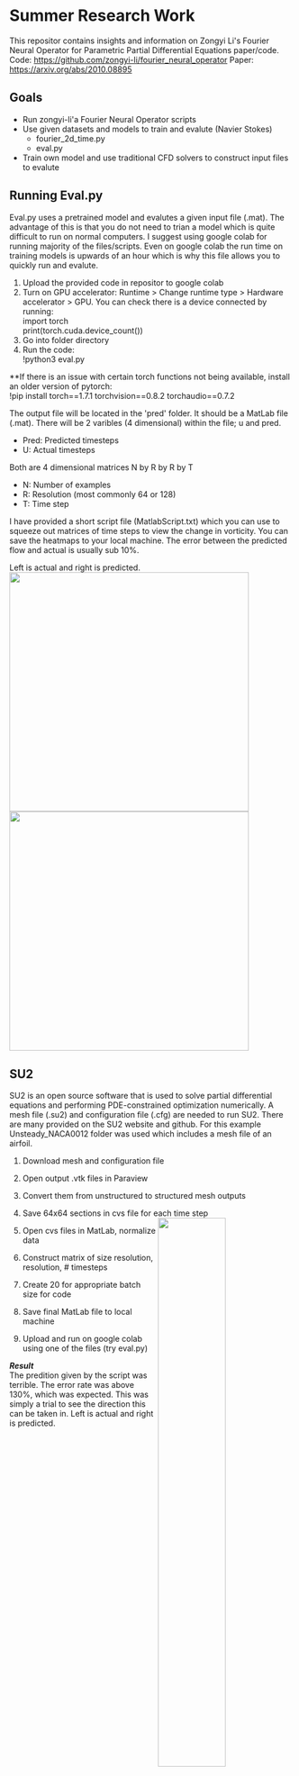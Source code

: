 # Summer Research Work

This repositor contains insights and information on Zongyi Li's Fourier Neural Operator for Parametric Partial Differential Equations paper/code. Code: https://github.com/zongyi-li/fourier_neural_operator Paper: https://arxiv.org/abs/2010.08895

## Goals
- Run zongyi-li'a Fourier Neural Operator scripts
- Use given datasets and models to train and evalute (Navier Stokes)
  -  fourier_2d_time.py
  -  eval.py
-  Train own model and use traditional CFD solvers to construct input files to evalute

## Running Eval.py

Eval.py uses a pretrained model and evalutes a given input file (.mat). The advantage of this is that you do not need to trian a model which is quite difficult to run on normal computers. I suggest using google colab for running majority of the files/scripts. Even on google colab the run time on training models is upwards of an hour which is why this file allows you to quickly run and evalute.
1. Upload the provided code in repositor to google colab
2. Turn on GPU accelerator: Runtime > Change runtime type > Hardware accelerator > GPU. You can check there is a device connected by running:  
import torch  
print(torch.cuda.device_count())
3. Go into folder directory
4. Run the code:  
!python3 eval.py

**If there is an issue with certain torch functions not being available, install an older version of pytorch:  
!pip install torch==1.7.1 torchvision==0.8.2 torchaudio==0.7.2

The output file will be located in the 'pred' folder. It should be a MatLab file (.mat). There will be 2 varibles (4 dimensional) within the file; u and pred.
- Pred: Predicted timesteps
- U: Actual timesteps

Both are 4 dimensional matrices N by R by R by T
- N: Number of examples
- R: Resolution (most commonly 64 or 128)
- T: Time step

I have provided a short script file (MatlabScript.txt) which you can use to squeeze out matrices of time steps to view the change in vorticity. You can save the heatmaps to your local machine. The error between the predicted flow and actual is usually sub 10%.

Left is actual and right is predicted.  
<img src="https://user-images.githubusercontent.com/57377860/129989723-8c32c002-d5d4-45b9-a7f6-dc43bcd72424.gif" width="425"/> <img src="https://user-images.githubusercontent.com/57377860/129989716-d7246e90-2a73-4161-b56e-707da791035b.gif" width="425"/> 

## SU2
SU2 is an open source software that is used to solve partial differential equations and performing PDE-constrained optimization numerically. A mesh file (.su2) and configuration file (.cfg) are needed to run SU2. There are many provided on the SU2 website and github. For this example Unsteady_NACA0012 folder was used which includes a mesh file of an airfoil.
1. Download mesh and configuration file 
2. Open output .vtk files in Paraview 
3. Convert them from unstructured to structured mesh outputs
4. Save 64x64 sections in cvs file for each time step <img align="right" width=50%  src="https://user-images.githubusercontent.com/57377860/130001787-37932e53-a420-465d-bb91-8a1fa28df4f7.PNG">

5. Open cvs files in MatLab, normalize data
6. Construct matrix of size resolution, resolution, # timesteps
7. Create 20 for appropriate batch size for code
8. Save final MatLab file to local machine
9. Upload and run on google colab using one of the files (try eval.py)

***Result***  
The predition given by the script was terrible. The error rate was above 130%, which was expected. This was simply a trial to see the direction this can be taken in. Left is actual and right is predicted.  
<img src="https://user-images.githubusercontent.com/57377860/130003166-a5adf9cc-e981-48a7-b445-00a840064355.gif" width="440"/> <img src="https://user-images.githubusercontent.com/57377860/130003170-c2346315-96ad-4d55-bd53-412e88f69d49.gif" width="425"/> 

## Data Generation
The AI model needs to be trained and evaluted using datasets. These datasets are generated using scripts that were provided in Zongyi-li's repository and are stored in MatLab files (.mat). A couple of datasets for you to train a model have been provided in a google drive folder, included some pre-trained models. The navier stokes folder contains data generation scripts for the codes that work with that PDE. The scripts use traditional computational methods to calculate accurate time steps. There are a couple of varibles that can be changed or are needed for the data generation:
- w0: initial vorticity
- f: forcing term
- visc: viscosity (1/Re)
- T: final time
- delta_t: internal time-step for solve (descrease if blow-up)
- record_steps: number of in-time snapshots to record
- S: resolution
- N: number of examples  

You could manipulate these, including the forcing term which is quite interesting. This can be done using pytorch code or MatLab. MatLab method requires you to upload the data back into the python code which can be some work. Changing the forcing term is how you can manupulate the flow of your data or try to mimic laminar flow. The intial vorticity is also quite important to understand for data generation. It uses Gaussian Random Fields. 

Running these data generation scripts is quite simple. Change your directory into the folder and use !python _filename_ to run. If there are issues with certain methods not existing, simply install an earlier version of pytorch: !pip install torch==1.7.1 torchvision==0.8.2 torchaudio==0.7.2

## Flaws
The final goal is to be able to make mesh files of our own, generate timesteps using traditional methods, and then have the AI predict timesteps using them. The initial required time steps needed for the input can be derived from traditional CFD methods, like SU2. There are multiple obstacles and constraints that have bounded the application of the new research done by Zongyi-li and his team. The code provided with his research is more like a proof of concept of Fourier Neural Operator for Parametric Partial and not be used for real applications just yet, which is undoubtedly impressive. For example, boundary conditions are periodic, which are generally used in molecular dynamics simulations to avoid issues with boundary effects caused by finite size. The system is made more like an infinite one using this. However, these conditions are not plausible for what is trying to be achieved here.

The AI model is only able to predict what it has learnt. It simply cannot start predicting things it has never seen before which is what was happening here and why there was a high error expected from the start. If we provide the neural operator with data generated by the script provided in Zongyi-li's repository, it will learn to predict flows governed under those conditions, which we cannot mimic using SU2 as of now.

- Code is not complete and bug free. Last commit on Aug 11th 2021 showing how work is still being done on it.
- Code is a proof of concept of Fourier Neural Operator for Parametric Partial Differential Equation not for real applications 
- Has limitation with; Boundary conditions, External force matrix (gaussian random field), Number of time steps needed for scripts to work, Does not translate well with actual CFD standards (SU2 configurations)

